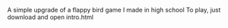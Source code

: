 A simple upgrade of a flappy bird game I made in high school
To play, just download and open intro.html